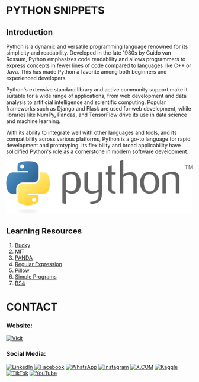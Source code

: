 # PYTHON SNIPPETS

## Introduction

Python is a dynamic and versatile programming language renowned for its simplicity and readability. Developed in the late 1980s by Guido van Rossum, Python emphasizes code readability and allows programmers to express concepts in fewer lines of code compared to languages like C++ or Java. This has made Python a favorite among both beginners and experienced developers.

Python's extensive standard library and active community support make it suitable for a wide range of applications, from web development and data analysis to artificial intelligence and scientific computing. Popular frameworks such as Django and Flask are used for web development, while libraries like NumPy, Pandas, and TensorFlow drive its use in data science and machine learning.

With its ability to integrate well with other languages and tools, and its compatibility across various platforms, Python is a go-to language for rapid development and prototyping. Its flexibility and broad applicability have solidified Python's role as a cornerstone in modern software development.

![Banner Image](media/0-banner-image.png)

## Learning Resources

1. [Bucky](01-bucky/)
2. [MIT](02-mit/)
3. [PANDA](03-panda/)
4. [Regular Expression](04-regular-expression/)
5. [Pillow](05-pillow/)
6. [Simple Programs](06-simple-programs/)
7. [BS4](07-bs4/)


# CONTACT

### Website: 

[![Visit](https://img.shields.io/badge/Visit%3A%20www.gunarakulan.info-%23E01E5A?style=flat&logo=realm&logoColor=white)](https://www.gunarakulan.info)

### Social Media:

[![LinkedIn](https://img.shields.io/badge/-LinkedIn-0A66C2?style=for-the-badge&logo=linkedin&logoColor=white)](https://www.linkedin.com/in/gunarakulangunaretnam)
[![Facebook](https://img.shields.io/badge/-Facebook-196dcc?style=for-the-badge&logo=facebook&logoColor=white)](https://www.facebook.com/gunarakulangunaretnam)
[![WhatsApp](https://img.shields.io/badge/-WhatsApp-07a647?style=for-the-badge&logo=whatsapp&logoColor=white)](https://wa.me/94740001141?text=WhatsApp%3A%20%2B9740001141)
[![Instagram](https://img.shields.io/badge/-Instagram-bd3651?style=for-the-badge&logo=instagram&logoColor=white)](https://www.instagram.com/gunarakulangunaretnam)
[![X.COM](https://img.shields.io/badge/-X.COM-0066ff?style=for-the-badge&logo=x&logoColor=white)](https://x.com/gunarakulangr)
[![Kaggle](https://img.shields.io/badge/-Kaggle-3295bd?style=for-the-badge&logo=kaggle&logoColor=white)](https://www.kaggle.com/gunarakulangr)
[![TikTok](https://img.shields.io/badge/-TikTok-579ea3?style=for-the-badge&logo=tiktok&logoColor=white)](https://www.tiktok.com/@gunarakulangunaretnam)
[![YouTube](https://img.shields.io/badge/-YouTube-a82121?style=for-the-badge&logo=youtube&logoColor=white)](https://www.youtube.com/channel/UCjMOdgHFAjAdBKiqV8y2Tww)

